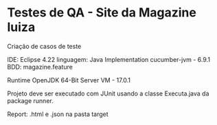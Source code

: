 # Testes de QA - Site da Magazine luiza

Criação de casos de teste

IDE: Eclipse 4.22
linguagem: Java 
Implementation	cucumber-jvm - 6.9.1
BDD: magazine.feature

Runtime	OpenJDK 64-Bit Server VM - 17.0.1

Projeto deve ser executado com JUnit usando a classe Executa.java da package runner.

Report: .html  e .json na pasta target
